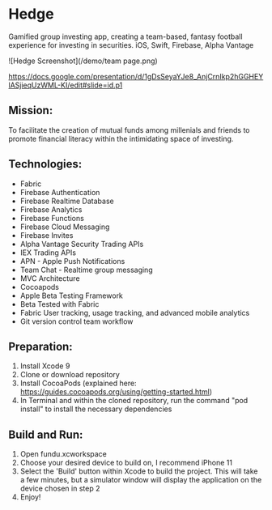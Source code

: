 # Hedge
Gamified group investing app, creating a team-based, fantasy football experience for investing in securities. iOS, Swift, Firebase, Alpha Vantage

![Hedge Screenshot](/demo/team page.png)

https://docs.google.com/presentation/d/1gDsSeyaYJe8_AnjCrnIkp2hGGHEYlASjieqUzWML-KI/edit#slide=id.p1

Mission:
------------
To facilitate the creation of mutual funds among millenials and friends to promote financial literacy within the intimidating space of investing.


Technologies:
------------
 - Fabric
 - Firebase Authentication
 - Firebase Realtime Database
 - Firebase Analytics
 - Firebase Functions
 - Firebase Cloud Messaging
 - Firebase Invites
 - Alpha Vantage Security Trading APIs
 - IEX Trading APIs
 - APN - Apple Push Notifications
 - Team Chat - Realtime group messaging
 - MVC Architecture
 - Cocoapods
 - Apple Beta Testing Framework
 - Beta Tested with Fabric
 - Fabric User tracking, usage tracking, and advanced mobile analytics
 - Git version control team workflow

Preparation:
------------
1. Install Xcode 9
2. Clone or download repository
3. Install CocoaPods (explained here: https://guides.cocoapods.org/using/getting-started.html)
4. In Terminal and within the cloned repository, run the command "pod install" to install the necessary dependencies

Build and Run:
--------------
1. Open fundu.xcworkspace
2. Choose your desired device to build on, I recommend iPhone 11
3. Select the 'Build' button within Xcode to build the project. This will take a few minutes, but a simulator window will display the application on the device chosen in step 2
5. Enjoy!
